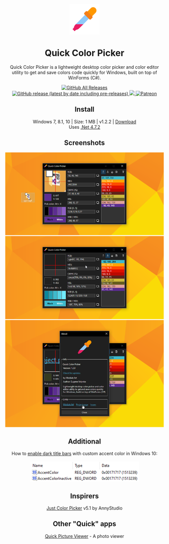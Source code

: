 <p align="center">
  <img src="/quick-color-picker/resources/imgs/picker96.png">
</p>
<h1 align="center">Quick Color Picker</h1>

<p align="center">
  Quick Color Picker is a lightweight desktop color picker and color editor utility to get and save colors code quickly for Windows, built on top of WinForms (C#).
</p>

<p align="center">
  <a href="https://github.com/ModuleArt/quick-color-picker/releases">
    <img alt="GitHub All Releases" src="https://img.shields.io/github/downloads/ModuleArt/quick-color-picker/total">
    <img alt="GitHub release (latest by date including pre-releases)" src="https://img.shields.io/github/v/release/moduleart/quick-color-picker?include_prereleases">
  </a>
  <a alt="Trello roadmap" href="https://trello.com/b/mFgTs747/quick-color-picker">
    <img src="https://img.shields.io/badge/planner-trello-%230079BF">
  </a>
  <a alt="Buy ma a coffee" href="https://www.patreon.com/moduleart">
    <img alt="Patreon" src="https://img.shields.io/badge/donate-patreon-%23E85B46">
  </a>
</p>

<h2 align="center">Install</h2>
<p align="center">
  Windows 7, 8.1, 10  |  Size: 1 MB | v1.2.2 |  <a href="https://github.com/ModuleArt/quick-color-picker/releases/download/v1.2.2/QuickColorPicker-Setup.msi">Download</a><br>
  Uses <a href="https://dotnet.microsoft.com/download/dotnet-framework/net472">.Net 4.7.2</a>
</p>

<h2 align="center">Screenshots</h2>
<p align="center">
  <img src="/docs/screenshots/main.png">
  <img src="/docs/screenshots/format.png">
  <img src="/docs/screenshots/about.png">
</p>

<h2 align="center">Additional</h2>
<p align="center">
  How to <a href="https://www.onmsft.com/how-to/how-to-get-dark-theme-title-bars-in-windows-10-without-changing-your-accent-colour/">enable dark title bars</a> with custom accent color in Windows 10:<br><br>
  <img src="/docs/darkmode.png">
</p>

<h2 align="center">Inspirers</h2>
<p align="center">
  <a href="https://annystudio.com/software/colorpicker/">Just Color Picker</a> v5.1 by AnnyStudio
</p>

<h2 align="center">Other "Quick" apps</h2>
<p align="center">
  <a href="https://github.com/ModuleArt/quick-picture-viewer/">Quick Picture Viewer</a> - A photo viewer
</p>
